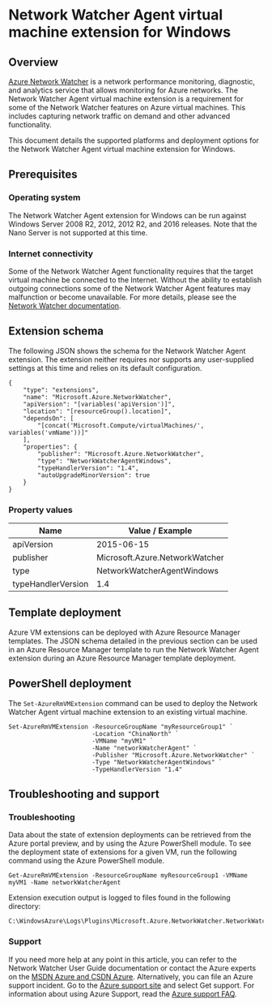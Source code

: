 <properties
    pageTitle="Azure Network Watcher Agent virtual machine extension for Windows | Azure"
    description="Deploy the Network Watcher Agent on Windows virtual machine using a virtual machine extension."
    services="virtual-machines-windows"
    documentationcenter=""
    author="dennisg"
    manager="amku"
    editor=""
    tags="azure-resource-manager" />
<tags
    ms.assetid="27e46af7-2150-45e8-b084-ba33de8c5e3f"
    ms.service="virtual-machines-windows"
    ms.devlang="na"
    ms.topic="article"
    ms.tgt_pltfrm="vm-windows"
    ms.workload="infrastructure-services"
    ms.date="02/14/2017"
    wacn.date=""
    ms.author="dennisg" />

# Network Watcher Agent virtual machine extension for Windows

## Overview

[Azure Network Watcher](https://review.docs.microsoft.com/azure/network-watcher/) is a network performance monitoring, diagnostic, and analytics service that allows monitoring for Azure networks. The Network Watcher Agent virtual machine extension is a requirement for some of the Network Watcher features on Azure virtual machines. This includes capturing network traffic on demand and other advanced functionality.

This document details the supported platforms and deployment options for the Network Watcher Agent virtual machine extension for Windows.

## Prerequisites

### Operating system

The Network Watcher Agent extension for Windows can be run against Windows Server 2008 R2, 2012, 2012 R2, and 2016 releases. Note that the Nano Server is not supported at this time.

### Internet connectivity

Some of the Network Watcher Agent functionality requires that the target virtual machine be connected to the Internet. Without the ability to establish outgoing connections some of the Network Watcher Agent features may malfunction or become unavailable. For more details, please see the [Network Watcher documentation](/documentation/articles/network-watcher-monitoring-overview/).

## Extension schema

The following JSON shows the schema for the Network Watcher Agent extension. The extension neither requires nor supports any user-supplied settings at this time and relies on its default configuration.

    {
        "type": "extensions",
        "name": "Microsoft.Azure.NetworkWatcher",
        "apiVersion": "[variables('apiVersion')]",
        "location": "[resourceGroup().location]",
        "dependsOn": [
            "[concat('Microsoft.Compute/virtualMachines/', variables('vmName'))]"
        ],
        "properties": {
            "publisher": "Microsoft.Azure.NetworkWatcher",
            "type": "NetworkWatcherAgentWindows",
            "typeHandlerVersion": "1.4",
            "autoUpgradeMinorVersion": true
        }
    }

### Property values

| Name | Value / Example |
| ---- | ---- |
| apiVersion | 2015-06-15 |
| publisher | Microsoft.Azure.NetworkWatcher |
| type | NetworkWatcherAgentWindows |
| typeHandlerVersion | 1.4 |

## Template deployment

Azure VM extensions can be deployed with Azure Resource Manager templates. The JSON schema detailed in the previous section can be used in an Azure Resource Manager template to run the Network Watcher Agent extension during an Azure Resource Manager template deployment.

## PowerShell deployment

The `Set-AzureRmVMExtension` command can be used to deploy the Network Watcher Agent virtual machine extension to an existing virtual machine.

    Set-AzureRmVMExtension -ResourceGroupName "myResourceGroup1" `
                           -Location "ChinaNorth" `
                           -VMName "myVM1" `
                           -Name "networkWatcherAgent" `
                           -Publisher "Microsoft.Azure.NetworkWatcher" `
                           -Type "NetworkWatcherAgentWindows" `
                           -TypeHandlerVersion "1.4"

## Troubleshooting and support

### Troubleshooting

Data about the state of extension deployments can be retrieved from the Azure portal preview, and by using the Azure PowerShell module. To see the deployment state of extensions for a given VM, run the following command using the Azure PowerShell module.

    Get-AzureRmVMExtension -ResourceGroupName myResourceGroup1 -VMName myVM1 -Name networkWatcherAgent

Extension execution output is logged to files found in the following directory:

    C:\WindowsAzure\Logs\Plugins\Microsoft.Azure.NetworkWatcher.NetworkWatcherAgentWindows\

### Support

If you need more help at any point in this article, you can refer to the Network Watcher User Guide documentation or contact the Azure experts on the [MSDN Azure and CSDN Azure](/support/forums/). Alternatively, you can file an Azure support incident. Go to the [Azure support site](/support/contact/) and select Get support. For information about using Azure Support, read the [Azure support FAQ](/support/faq/).
